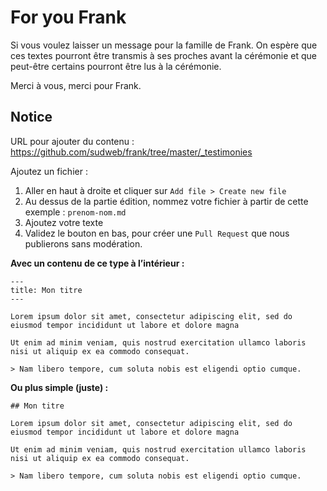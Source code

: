 # For you Frank

Si vous voulez laisser un message pour la famille de Frank. On espère que ces textes pourront être transmis à ses proches avant la cérémonie et que peut-être certains pourront être lus à la cérémonie.

Merci à vous, merci pour Frank.

## Notice

URL pour ajouter du contenu :
https://github.com/sudweb/frank/tree/master/_testimonies

Ajoutez un fichier :

1. Aller en haut à droite et cliquer sur `Add file > Create new file`
2. Au dessus de la partie édition, nommez votre fichier à partir de cette exemple : `prenom-nom.md`
3. Ajoutez votre texte
4. Validez le bouton en bas, pour créer une `Pull Request` que nous publierons sans modération.

**Avec un contenu de ce type à l’intérieur :**

```
---
title: Mon titre
---

Lorem ipsum dolor sit amet, consectetur adipiscing elit, sed do eiusmod tempor incididunt ut labore et dolore magna

Ut enim ad minim veniam, quis nostrud exercitation ullamco laboris nisi ut aliquip ex ea commodo consequat.

> Nam libero tempore, cum soluta nobis est eligendi optio cumque.

```

**Ou plus simple (juste) :**

```
## Mon titre

Lorem ipsum dolor sit amet, consectetur adipiscing elit, sed do eiusmod tempor incididunt ut labore et dolore magna

Ut enim ad minim veniam, quis nostrud exercitation ullamco laboris nisi ut aliquip ex ea commodo consequat.

> Nam libero tempore, cum soluta nobis est eligendi optio cumque.

```



